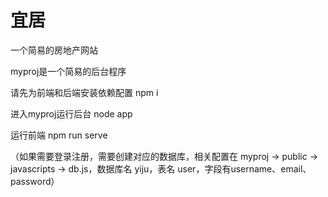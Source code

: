 # 宜居
一个简易的房地产网站

myproj是一个简易的后台程序

请先为前端和后端安装依赖配置 npm i

进入myproj运行后台 node app

运行前端 npm run serve

（如果需要登录注册，需要创建对应的数据库，相关配置在 myproj -> public -> javascripts -> db.js，数据库名 yiju，表名 user，字段有username、email、password）
